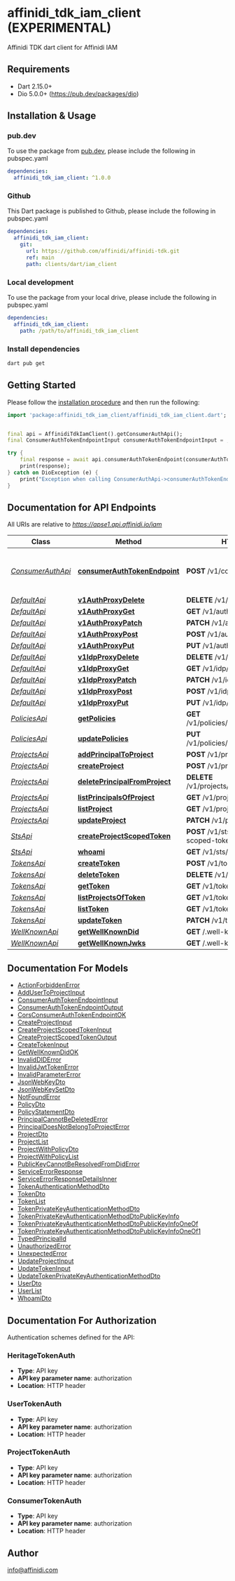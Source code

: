 # affinidi_tdk_iam_client (EXPERIMENTAL)

Affinidi TDK dart client for Affinidi IAM

## Requirements

- Dart 2.15.0+
- Dio 5.0.0+ (https://pub.dev/packages/dio)

## Installation & Usage

### pub.dev

To use the package from [pub.dev](https://pub.dev), please include the following in pubspec.yaml

```yaml
dependencies:
  affinidi_tdk_iam_client: ^1.0.0
```

### Github

This Dart package is published to Github, please include the following in pubspec.yaml

```yaml
dependencies:
  affinidi_tdk_iam_client:
    git:
      url: https://github.com/affinidi/affinidi-tdk.git
      ref: main
      path: clients/dart/iam_client
```

### Local development

To use the package from your local drive, please include the following in pubspec.yaml

```yaml
dependencies:
  affinidi_tdk_iam_client:
    path: /path/to/affinidi_tdk_iam_client
```

### Install dependencies

```bash
dart pub get
```

## Getting Started

Please follow the [installation procedure](#installation--usage) and then run the following:

```dart
import 'package:affinidi_tdk_iam_client/affinidi_tdk_iam_client.dart';


final api = AffinidiTdkIamClient().getConsumerAuthApi();
final ConsumerAuthTokenEndpointInput consumerAuthTokenEndpointInput = ; // ConsumerAuthTokenEndpointInput | ConsumerAuthTokenEndpoint

try {
    final response = await api.consumerAuthTokenEndpoint(consumerAuthTokenEndpointInput);
    print(response);
} catch on DioException (e) {
    print("Exception when calling ConsumerAuthApi->consumerAuthTokenEndpoint: $e\n");
}

```

## Documentation for API Endpoints

All URIs are relative to *https://apse1.api.affinidi.io/iam*

| Class                                       | Method                                                                            | HTTP request                                     | Description                           |
| ------------------------------------------- | --------------------------------------------------------------------------------- | ------------------------------------------------ | ------------------------------------- |
| [_ConsumerAuthApi_](doc/ConsumerAuthApi.md) | [**consumerAuthTokenEndpoint**](doc/ConsumerAuthApi.md#consumerauthtokenendpoint) | **POST** /v1/consumer/oauth2/token               | The Consumer OAuth 2.0 Token Endpoint |
| [_DefaultApi_](doc/DefaultApi.md)           | [**v1AuthProxyDelete**](doc/DefaultApi.md#v1authproxydelete)                      | **DELETE** /v1/auth/{proxy+}                     |
| [_DefaultApi_](doc/DefaultApi.md)           | [**v1AuthProxyGet**](doc/DefaultApi.md#v1authproxyget)                            | **GET** /v1/auth/{proxy+}                        |
| [_DefaultApi_](doc/DefaultApi.md)           | [**v1AuthProxyPatch**](doc/DefaultApi.md#v1authproxypatch)                        | **PATCH** /v1/auth/{proxy+}                      |
| [_DefaultApi_](doc/DefaultApi.md)           | [**v1AuthProxyPost**](doc/DefaultApi.md#v1authproxypost)                          | **POST** /v1/auth/{proxy+}                       |
| [_DefaultApi_](doc/DefaultApi.md)           | [**v1AuthProxyPut**](doc/DefaultApi.md#v1authproxyput)                            | **PUT** /v1/auth/{proxy+}                        |
| [_DefaultApi_](doc/DefaultApi.md)           | [**v1IdpProxyDelete**](doc/DefaultApi.md#v1idpproxydelete)                        | **DELETE** /v1/idp/{proxy+}                      |
| [_DefaultApi_](doc/DefaultApi.md)           | [**v1IdpProxyGet**](doc/DefaultApi.md#v1idpproxyget)                              | **GET** /v1/idp/{proxy+}                         |
| [_DefaultApi_](doc/DefaultApi.md)           | [**v1IdpProxyPatch**](doc/DefaultApi.md#v1idpproxypatch)                          | **PATCH** /v1/idp/{proxy+}                       |
| [_DefaultApi_](doc/DefaultApi.md)           | [**v1IdpProxyPost**](doc/DefaultApi.md#v1idpproxypost)                            | **POST** /v1/idp/{proxy+}                        |
| [_DefaultApi_](doc/DefaultApi.md)           | [**v1IdpProxyPut**](doc/DefaultApi.md#v1idpproxyput)                              | **PUT** /v1/idp/{proxy+}                         |
| [_PoliciesApi_](doc/PoliciesApi.md)         | [**getPolicies**](doc/PoliciesApi.md#getpolicies)                                 | **GET** /v1/policies/principals/{principalId}    |
| [_PoliciesApi_](doc/PoliciesApi.md)         | [**updatePolicies**](doc/PoliciesApi.md#updatepolicies)                           | **PUT** /v1/policies/principals/{principalId}    |
| [_ProjectsApi_](doc/ProjectsApi.md)         | [**addPrincipalToProject**](doc/ProjectsApi.md#addprincipaltoproject)             | **POST** /v1/projects/principals                 |
| [_ProjectsApi_](doc/ProjectsApi.md)         | [**createProject**](doc/ProjectsApi.md#createproject)                             | **POST** /v1/projects                            |
| [_ProjectsApi_](doc/ProjectsApi.md)         | [**deletePrincipalFromProject**](doc/ProjectsApi.md#deleteprincipalfromproject)   | **DELETE** /v1/projects/principals/{principalId} |
| [_ProjectsApi_](doc/ProjectsApi.md)         | [**listPrincipalsOfProject**](doc/ProjectsApi.md#listprincipalsofproject)         | **GET** /v1/projects/principals                  |
| [_ProjectsApi_](doc/ProjectsApi.md)         | [**listProject**](doc/ProjectsApi.md#listproject)                                 | **GET** /v1/projects                             |
| [_ProjectsApi_](doc/ProjectsApi.md)         | [**updateProject**](doc/ProjectsApi.md#updateproject)                             | **PATCH** /v1/projects/{projectId}               |
| [_StsApi_](doc/StsApi.md)                   | [**createProjectScopedToken**](doc/StsApi.md#createprojectscopedtoken)            | **POST** /v1/sts/create-project-scoped-token     |
| [_StsApi_](doc/StsApi.md)                   | [**whoami**](doc/StsApi.md#whoami)                                                | **GET** /v1/sts/whoami                           |
| [_TokensApi_](doc/TokensApi.md)             | [**createToken**](doc/TokensApi.md#createtoken)                                   | **POST** /v1/tokens                              |
| [_TokensApi_](doc/TokensApi.md)             | [**deleteToken**](doc/TokensApi.md#deletetoken)                                   | **DELETE** /v1/tokens/{tokenId}                  |
| [_TokensApi_](doc/TokensApi.md)             | [**getToken**](doc/TokensApi.md#gettoken)                                         | **GET** /v1/tokens/{tokenId}                     |
| [_TokensApi_](doc/TokensApi.md)             | [**listProjectsOfToken**](doc/TokensApi.md#listprojectsoftoken)                   | **GET** /v1/tokens/{tokenId}/projects            |
| [_TokensApi_](doc/TokensApi.md)             | [**listToken**](doc/TokensApi.md#listtoken)                                       | **GET** /v1/tokens                               |
| [_TokensApi_](doc/TokensApi.md)             | [**updateToken**](doc/TokensApi.md#updatetoken)                                   | **PATCH** /v1/tokens/{tokenId}                   |
| [_WellKnownApi_](doc/WellKnownApi.md)       | [**getWellKnownDid**](doc/WellKnownApi.md#getwellknowndid)                        | **GET** /.well-known/did.json                    |
| [_WellKnownApi_](doc/WellKnownApi.md)       | [**getWellKnownJwks**](doc/WellKnownApi.md#getwellknownjwks)                      | **GET** /.well-known/jwks.json                   |

## Documentation For Models

- [ActionForbiddenError](doc/ActionForbiddenError.md)
- [AddUserToProjectInput](doc/AddUserToProjectInput.md)
- [ConsumerAuthTokenEndpointInput](doc/ConsumerAuthTokenEndpointInput.md)
- [ConsumerAuthTokenEndpointOutput](doc/ConsumerAuthTokenEndpointOutput.md)
- [CorsConsumerAuthTokenEndpointOK](doc/CorsConsumerAuthTokenEndpointOK.md)
- [CreateProjectInput](doc/CreateProjectInput.md)
- [CreateProjectScopedTokenInput](doc/CreateProjectScopedTokenInput.md)
- [CreateProjectScopedTokenOutput](doc/CreateProjectScopedTokenOutput.md)
- [CreateTokenInput](doc/CreateTokenInput.md)
- [GetWellKnownDidOK](doc/GetWellKnownDidOK.md)
- [InvalidDIDError](doc/InvalidDIDError.md)
- [InvalidJwtTokenError](doc/InvalidJwtTokenError.md)
- [InvalidParameterError](doc/InvalidParameterError.md)
- [JsonWebKeyDto](doc/JsonWebKeyDto.md)
- [JsonWebKeySetDto](doc/JsonWebKeySetDto.md)
- [NotFoundError](doc/NotFoundError.md)
- [PolicyDto](doc/PolicyDto.md)
- [PolicyStatementDto](doc/PolicyStatementDto.md)
- [PrincipalCannotBeDeletedError](doc/PrincipalCannotBeDeletedError.md)
- [PrincipalDoesNotBelongToProjectError](doc/PrincipalDoesNotBelongToProjectError.md)
- [ProjectDto](doc/ProjectDto.md)
- [ProjectList](doc/ProjectList.md)
- [ProjectWithPolicyDto](doc/ProjectWithPolicyDto.md)
- [ProjectWithPolicyList](doc/ProjectWithPolicyList.md)
- [PublicKeyCannotBeResolvedFromDidError](doc/PublicKeyCannotBeResolvedFromDidError.md)
- [ServiceErrorResponse](doc/ServiceErrorResponse.md)
- [ServiceErrorResponseDetailsInner](doc/ServiceErrorResponseDetailsInner.md)
- [TokenAuthenticationMethodDto](doc/TokenAuthenticationMethodDto.md)
- [TokenDto](doc/TokenDto.md)
- [TokenList](doc/TokenList.md)
- [TokenPrivateKeyAuthenticationMethodDto](doc/TokenPrivateKeyAuthenticationMethodDto.md)
- [TokenPrivateKeyAuthenticationMethodDtoPublicKeyInfo](doc/TokenPrivateKeyAuthenticationMethodDtoPublicKeyInfo.md)
- [TokenPrivateKeyAuthenticationMethodDtoPublicKeyInfoOneOf](doc/TokenPrivateKeyAuthenticationMethodDtoPublicKeyInfoOneOf.md)
- [TokenPrivateKeyAuthenticationMethodDtoPublicKeyInfoOneOf1](doc/TokenPrivateKeyAuthenticationMethodDtoPublicKeyInfoOneOf1.md)
- [TypedPrincipalId](doc/TypedPrincipalId.md)
- [UnauthorizedError](doc/UnauthorizedError.md)
- [UnexpectedError](doc/UnexpectedError.md)
- [UpdateProjectInput](doc/UpdateProjectInput.md)
- [UpdateTokenInput](doc/UpdateTokenInput.md)
- [UpdateTokenPrivateKeyAuthenticationMethodDto](doc/UpdateTokenPrivateKeyAuthenticationMethodDto.md)
- [UserDto](doc/UserDto.md)
- [UserList](doc/UserList.md)
- [WhoamiDto](doc/WhoamiDto.md)

## Documentation For Authorization

Authentication schemes defined for the API:

### HeritageTokenAuth

- **Type**: API key
- **API key parameter name**: authorization
- **Location**: HTTP header

### UserTokenAuth

- **Type**: API key
- **API key parameter name**: authorization
- **Location**: HTTP header

### ProjectTokenAuth

- **Type**: API key
- **API key parameter name**: authorization
- **Location**: HTTP header

### ConsumerTokenAuth

- **Type**: API key
- **API key parameter name**: authorization
- **Location**: HTTP header

## Author

info@affinidi.com
